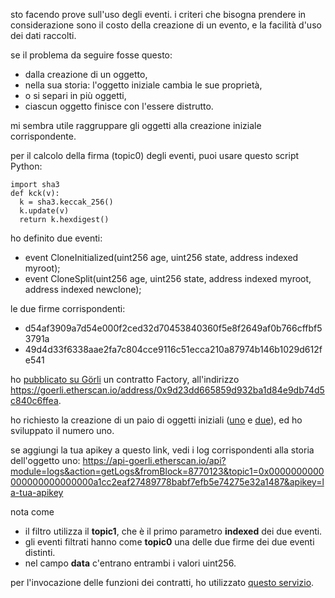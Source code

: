 sto facendo prove sull'uso degli eventi. i criteri che bisogna prendere in considerazione sono il costo della creazione di un evento, e la facilità d'uso dei dati raccolti.

se il problema da seguire fosse questo:
* dalla creazione di un oggetto, 
* nella sua storia: l'oggetto iniziale cambia le sue proprietà,
* o si separi in più oggetti,
* ciascun oggetto finisce con l'essere distrutto.

mi sembra utile raggruppare gli oggetti alla creazione iniziale corrispondente.

per il calcolo della firma (topic0) degli eventi, puoi usare questo script Python:

    import sha3
    def kck(v):
      k = sha3.keccak_256()
      k.update(v)
      return k.hexdigest()

ho definito due eventi:
* event CloneInitialized(uint256 age, uint256 state, address indexed myroot);
* event CloneSplit(uint256 age, uint256 state, address indexed myroot, address indexed newclone);

le due firme corrispondenti:
* d54af3909a7d54e000f2ced32d70453840360f5e8f2649af0b766cffbf53791a
* 49d4d33f6338aae2fa7c804cce9116c51ecca210a87974b146b1029d612fe541

ho [pubblicato su Görli](https://goerli.etherscan.io/tx/0xcc1dee4d46914cd4fcde3d3e2e33991f505b74bb62d0633ff626b5f9170c0cd6) un contratto Factory, all'indirizzo https://goerli.etherscan.io/address/0x9d23dd665859d932ba1d84e9db74d5c840c6ffea.

ho richiesto la creazione di un paio di oggetti iniziali ([uno](https://goerli.etherscan.io/address/0x0a1cc2eaf27489778babf7efb5e74275e32a1487) e [due](https://goerli.etherscan.io/address/0xed1c000f968717276c7dbdc5bed14df383ee9d59)), ed ho sviluppato il numero uno.

se aggiungi la tua apikey a questo link, vedi i log corrispondenti alla storia dell'oggetto uno:
https://api-goerli.etherscan.io/api?module=logs&action=getLogs&fromBlock=8770123&topic1=0x0000000000000000000000000a1cc2eaf27489778babf7efb5e74275e32a1487&apikey=la-tua-apikey

nota come 
* il filtro utilizza il **topic1**, che è il primo parametro **indexed** dei due eventi.
* gli eventi filtrati hanno come **topic0** una delle due firme dei due eventi distinti.
* nel campo **data** c'entrano entrambi i valori uint256.

per l'invocazione delle funzioni dei contratti, ho utilizzato [questo servizio](https://lovethewired.github.io/abi-playground).